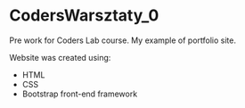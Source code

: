 # CodersWarsztaty_0

Pre work for Coders Lab course. My example of portfolio site.

Website was created using:
- HTML
- CSS
- Bootstrap front-end framework
